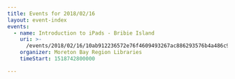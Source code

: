 ```yaml
---
title: Events for 2018/02/16
layout: event-index
events:
  - name: Introduction to iPads - Bribie Island
    uri: >-
      /events/2018/02/16/10ab912236572e76f4609493267ac886293576b4a486c9911353e2ad7700b9e3
    organizer: Moreton Bay Region Libraries
    timeStart: 1518742800000

---
```

